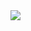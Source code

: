 <img src="https://github-readme-stats.vercel.app/api/wakatime?username=nostalfinals&theme=radical&hide_border=true&card_width=495&langs_count=5">
